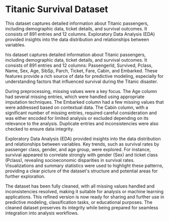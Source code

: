 # Titanic Survival Dataset
This dataset captures detailed information about Titanic passengers, including demographic data, ticket details, and survival outcomes. It consists of 891 entries and 12 columns. Exploratory Data Analysis (EDA) provided insights into the data distribution and relationships between variables. 

his dataset captures detailed information about Titanic passengers, including demographic data, ticket details, and survival outcomes. It consists of 891 entries and 12 columns: PassengerId, Survived, Pclass, Name, Sex, Age, SibSp, Parch, Ticket, Fare, Cabin, and Embarked. These features provide a rich source of data for predictive modeling, especially for understanding factors that influenced survival during the Titanic disaster.

During preprocessing, missing values were a key focus. The Age column had several missing entries, which were handled using appropriate imputation techniques. The Embarked column had a few missing values that were addressed based on contextual data. The Cabin column, with a significant number of missing entries, required careful consideration and was either encoded for limited analysis or excluded depending on its relevance to the analysis. Duplicate entries and inconsistencies were also checked to ensure data integrity.

Exploratory Data Analysis (EDA) provided insights into the data distribution and relationships between variables. Key trends, such as survival rates by passenger class, gender, and age group, were explored. For instance, survival appeared to correlate strongly with gender (Sex) and ticket class (Pclass), revealing socioeconomic disparities in survival rates. Visualizations and summary statistics were used to highlight these patterns, providing a clear picture of the dataset's structure and potential areas for further exploration.

The dataset has been fully cleaned, with all missing values handled and inconsistencies resolved, making it suitable for analysis or machine learning applications. This refined version is now ready for sharing and further use in predictive modeling, classification tasks, or educational purposes. The cleaned dataset preserves its integrity while being prepared for seamless integration into analysis workflows.






